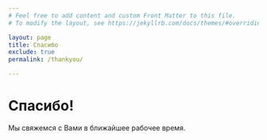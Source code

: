 ```yaml
---
# Feel free to add content and custom Front Matter to this file.
# To modify the layout, see https://jekyllrb.com/docs/themes/#overriding-theme-defaults

layout: page
title: Спасибо
exclude: true
permalink: /thankyou/

---
```


# Спасибо!

Мы свяжемся с Вами в ближайшее рабочее время.
